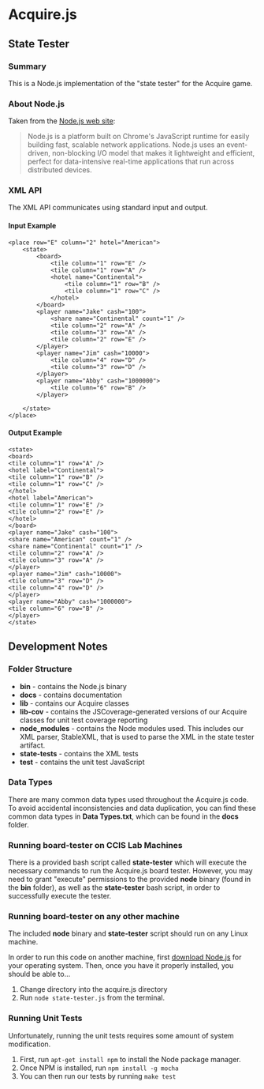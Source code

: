 # Acquire.js

## State Tester

### Summary
This is a Node.js implementation of the "state tester" for the Acquire game.

### About Node.js
Taken from the [Node.js web site](http://www.nodejs.org):

> Node.js is a platform built on Chrome's JavaScript runtime for easily building fast, scalable network applications. Node.js uses an event-driven, non-blocking I/O model that makes it lightweight and efficient, perfect for data-intensive real-time applications that run across distributed devices.

### XML API
The XML API communicates using standard input and output.

#### Input Example
	<place row="E" column="2" hotel="American">
		<state>
			<board>
				<tile column="1" row="E" />
				<tile column="1" row="A" />
				<hotel name="Continental">
					<tile column="1" row="B" />
					<tile column="1" row="C" />
				</hotel>
			</board>
			<player name="Jake" cash="100">
				<share name="Continental" count="1" />
				<tile column="2" row="A" />
				<tile column="3" row="A" />
				<tile column="2" row="E" />
			</player>
			<player name="Jim" cash="10000">
				<tile column="4" row="D" />
				<tile column="3" row="D" />
			</player>
			<player name="Abby" cash="1000000">
				<tile column="6" row="B" />
			</player>
			
		</state>
	</place>

#### Output Example
    <state>
	<board>
	<tile column="1" row="A" />
	<hotel label="Continental">
	<tile column="1" row="B" />
	<tile column="1" row="C" />
	</hotel>
	<hotel label="American">
	<tile column="1" row="E" />
	<tile column="2" row="E" />
	</hotel>
	</board>
	<player name="Jake" cash="100">
	<share name="American" count="1" />
	<share name="Continental" count="1" />
	<tile column="2" row="A" />
	<tile column="3" row="A" />
	</player>
	<player name="Jim" cash="10000">
	<tile column="3" row="D" />
	<tile column="4" row="D" />
	</player>
	<player name="Abby" cash="1000000">
	<tile column="6" row="B" />
	</player>
	</state>

## Development Notes

### Folder Structure
* **bin** - contains the Node.js binary
* **docs** - contains documentation
* **lib** - contains our Acquire classes
* **lib-cov** - contains the JSCoverage-generated versions of our Acquire classes for unit test coverage reporting
* **node_modules** - contains the Node modules used.  This includes our XML parser, StableXML, that is used to parse the XML in the state tester artifact.
* **state-tests** - contains the XML tests
* **test** - contains the unit test JavaScript

### Data Types
There are many common data types used throughout the Acquire.js code.  To avoid accidental inconsistencies and data duplication, you can find these common data types in **Data Types.txt**, which can be found in the **docs** folder.

### Running board-tester on CCIS Lab Machines
There is a provided bash script called **state-tester** which will execute the necessary commands to run the  Acquire.js board tester.  However, you may need to grant "execute" permissions to the provided **node** binary (found in the **bin** folder), as well as the **state-tester** bash script, in order to successfully execute the tester.

### Running board-tester on any other machine
The included **node** binary and **state-tester** script should run on any Linux machine.

In order to run this code on another machine, first [download Node.js](http://www.nodejs.org/download/) for your operating system.  Then, once you have it properly installed, you should be able to…

1. Change directory into the acquire.js directory
2. Run `node state-tester.js` from the terminal.

### Running Unit Tests
Unfortunately, running the unit tests requires some amount of system modification.

1. First, run `apt-get install npm` to install the Node package manager.
2. Once NPM is installed, run `npm install -g mocha`
3. You can then run our tests by running `make test`
